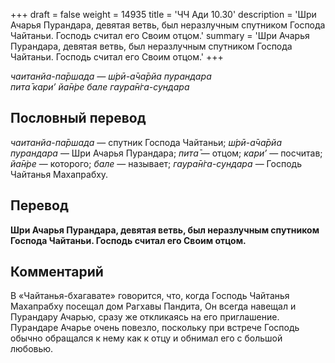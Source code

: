 +++
draft = false
weight = 14935
title = 'ЧЧ Ади 10.30'
description = 'Шри Ачарья Пурандара, девятая ветвь, был неразлучным спутником Господа Чайтаньи. Господь считал его Своим отцом.'
summary = 'Шри Ачарья Пурандара, девятая ветвь, был неразлучным спутником Господа Чайтаньи. Господь считал его Своим отцом.'
+++

_чаитанйа-па̄ршада — ш́рӣ-а̄ча̄рйа пурандара  
пита̄ кари’ йа̄н̇ре бале гаура̄н̇га-сундара_

## Пословный перевод

_чаитанйа_\-_па̄ршада_ — спутник Господа Чайтаньи; _ш́рӣ_\-_а̄ча̄рйа_ _пурандара_ — Шри Ачарья Пурандара; _пита̄_ — отцом; _кари’_ — посчитав; _йа̄н̇ре_ — которого; _бале_ — называет; _гаура̄н̇га_\-_сундара_ — Господь Чайтанья Махапрабху.

## Перевод

**Шри Ачарья Пурандара, девятая ветвь, был неразлучным спутником Господа Чайтаньи. Господь считал его Своим отцом.**

## Комментарий

В «Чайтанья-бхагавате» говорится, что, когда Господь Чайтанья Махапрабху посещал дом Рагхавы Пандита, Он всегда навещал и Пурандару Ачарью, сразу же откликаясь на его приглашение. Пурандаре Ачарье очень повезло, поскольку при встрече Господь обычно обращался к нему как к отцу и обнимал его с большой любовью.
